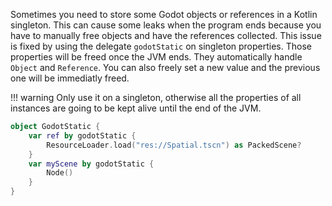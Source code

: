 Sometimes you need to store some Godot objects or references in a Kotlin singleton. This can cause some leaks when the program ends because you have to manually free objects and have the references collected. 
This issue is fixed by using the delegate `godotStatic` on singleton properties. Those properties will be freed once the JVM ends. They automatically handle `Object` and `Reference`. You can also freely set a new value and the previous one will be immediatly freed.

!!! warning
    Only use it on a singleton, otherwise all the properties of all instances are going to be kept alive until the end of the JVM.

```kotlin
object GodotStatic {
    var ref by godotStatic {
        ResourceLoader.load("res://Spatial.tscn") as PackedScene?
    }
    var myScene by godotStatic {
        Node()
    }
}
```
